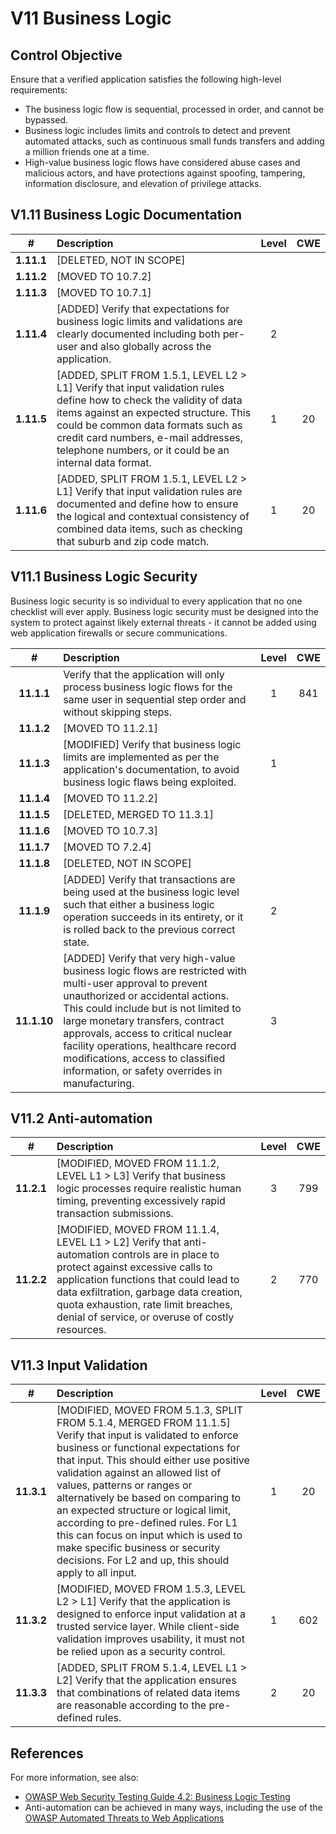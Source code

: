 # V11 Business Logic

## Control Objective

Ensure that a verified application satisfies the following high-level requirements:

* The business logic flow is sequential, processed in order, and cannot be bypassed.
* Business logic includes limits and controls to detect and prevent automated attacks, such as continuous small funds transfers and adding a million friends one at a time.
* High-value business logic flows have considered abuse cases and malicious actors, and have protections against spoofing, tampering, information disclosure, and elevation of privilege attacks.

## V1.11 Business Logic Documentation

| # | Description | Level | CWE |
| :---: | :--- | :---: | :---: |
| **1.11.1** | [DELETED, NOT IN SCOPE] | | |
| **1.11.2** | [MOVED TO 10.7.2] | | |
| **1.11.3** | [MOVED TO 10.7.1] | | |
| **1.11.4** | [ADDED] Verify that expectations for business logic limits and validations are clearly documented including both per-user and also globally across the application. | 2 | |
| **1.11.5** | [ADDED, SPLIT FROM 1.5.1, LEVEL L2 > L1] Verify that input validation rules define how to check the validity of data items against an expected structure. This could be common data formats such as credit card numbers, e-mail addresses, telephone numbers, or it could be an internal data format. | 1 | 20 |
| **1.11.6** | [ADDED, SPLIT FROM 1.5.1, LEVEL L2 > L1] Verify that input validation rules are documented and define how to ensure the logical and contextual consistency of combined data items, such as checking that suburb and zip code match. | 1 | 20 |

## V11.1 Business Logic Security

Business logic security is so individual to every application that no one checklist will ever apply. Business logic security must be designed into the system to protect against likely external threats - it cannot be added using web application firewalls or secure communications.

| # | Description | Level | CWE |
| :---: | :--- | :---: | :---: |
| **11.1.1** | Verify that the application will only process business logic flows for the same user in sequential step order and without skipping steps. | 1 | 841 |
| **11.1.2** | [MOVED TO 11.2.1] | | |
| **11.1.3** | [MODIFIED] Verify that business logic limits are implemented as per the application's documentation, to avoid business logic flaws being exploited. | 1 | |
| **11.1.4** | [MOVED TO 11.2.2] | | |
| **11.1.5** | [DELETED, MERGED TO 11.3.1] | | |
| **11.1.6** | [MOVED TO 10.7.3] | | |
| **11.1.7** | [MOVED TO 7.2.4] | | |
| **11.1.8** | [DELETED, NOT IN SCOPE] | | |
| **11.1.9** | [ADDED] Verify that transactions are being used at the business logic level such that either a business logic operation succeeds in its entirety, or it is rolled back to the previous correct state. | 2 | |
| **11.1.10** | [ADDED] Verify that very high-value business logic flows are restricted with multi-user approval to prevent unauthorized or accidental actions. This could include but is not limited to large monetary transfers, contract approvals, access to critical nuclear facility operations, healthcare record modifications, access to classified information, or safety overrides in manufacturing. | 3 | |

## V11.2 Anti-automation

| # | Description | Level | CWE |
| :---: | :--- | :---: | :---: |
| **11.2.1** | [MODIFIED, MOVED FROM 11.1.2, LEVEL L1 > L3] Verify that business logic processes require realistic human timing, preventing excessively rapid transaction submissions. | 3 | 799 |
| **11.2.2** | [MODIFIED, MOVED FROM 11.1.4, LEVEL L1 > L2] Verify that anti-automation controls are in place to protect against excessive calls to application functions that could lead to data exfiltration, garbage data creation, quota exhaustion, rate limit breaches, denial of service, or overuse of costly resources. | 2 | 770 |

## V11.3 Input Validation

| # | Description | Level | CWE |
| :---: | :--- | :---: | :---: |
| **11.3.1** | [MODIFIED, MOVED FROM 5.1.3, SPLIT FROM 5.1.4, MERGED FROM 11.1.5] Verify that input is validated to enforce business or functional expectations for that input. This should either use positive validation against an allowed list of values, patterns or ranges or alternatively be based on comparing to an expected structure or logical limit, according to pre-defined rules. For L1 this can focus on input which is used to make specific business or security decisions. For L2 and up, this should apply to all input. | 1 | 20 |
| **11.3.2** | [MODIFIED, MOVED FROM 1.5.3, LEVEL L2 > L1] Verify that the application is designed to enforce input validation at a trusted service layer. While client-side validation improves usability, it must not be relied upon as a security control. | 1 | 602 |
| **11.3.3** | [ADDED, SPLIT FROM 5.1.4, LEVEL L1 > L2] Verify that the application ensures that combinations of related data items are reasonable according to the pre-defined rules. | 2 | 20 |

## References

For more information, see also:

* [OWASP Web Security Testing Guide 4.2: Business Logic Testing](https://owasp.org/www-project-web-security-testing-guide/v42/4-Web_Application_Security_Testing/10-Business_Logic_Testing/README)
* Anti-automation can be achieved in many ways, including the use of the [OWASP Automated Threats to Web Applications](https://owasp.org/www-project-automated-threats-to-web-applications/)
